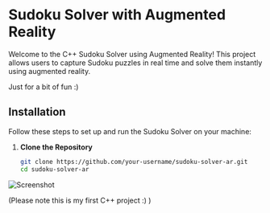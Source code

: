 # Sudoku Solver with Augmented Reality

Welcome to the C++ Sudoku Solver using Augmented Reality! This project allows users to capture Sudoku puzzles in real time and solve them instantly using augmented reality.

Just for a bit of fun :) 

## Installation

Follow these steps to set up and run the Sudoku Solver on your machine:

1. **Clone the Repository**
   ```bash
   git clone https://github.com/your-username/sudoku-solver-ar.git
   cd sudoku-solver-ar
   
![Screenshot](PastedGraphic.png)

(Please note this is my first C++ project :) )

